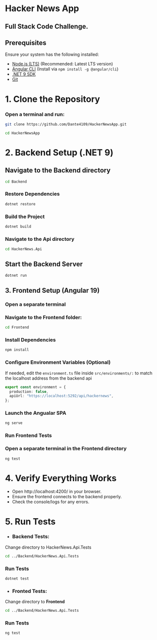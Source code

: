 # Hacker News App

## Full Stack Code Challenge.

## Prerequisites

Ensure your system has the following installed:

- [Node.js (LTS)](https://nodejs.org/) (Recommended: Latest LTS version)
- [Angular CLI](https://angular.io/cli) (Install via `npm install -g @angular/cli`)
- [.NET 9 SDK](https://dotnet.microsoft.com/)
- [Git](https://git-scm.com/)

# 1. Clone the Repository

### Open a terminal and run:

```sh
git clone https://github.com/Dante4109/HackerNewsApp.git

cd HackerNewsApp
```

# 2. Backend Setup (.NET 9)

## Navigate to the **Backend** directory

```sh
cd Backend
```

### Restore Dependencies

```sh
dotnet restore
```

### Build the Project

```sh
dotnet build
```

### Navigate to the Api directory

```sh
cd HackerNews.Api
```

## Start the Backend Server

```sh
dotnet run
```

## 3. Frontend Setup (Angular 19)

### Open a separate terminal

### Navigate to the **Frontend** folder:

```sh
cd Frontend
```

### Install Dependencies

```sh
npm install
```

### Configure Environment Variables (Optional)

If needed, edit the `environment.ts` file inside `src/environments/:`
to match the localhost address from the backend api

```typescript
export const environment = {
  production: false,
  apiUrl: "https://localhost:5292/api/hackernews",
};
```

### Launch the Angualar SPA

```sh
ng serve
```

### Run Frontend Tests

### Open a separate terminal in the **Frontend** directory

```sh
ng test
```

# 4. Verify Everything Works

- Open http://localhost:4200/ in your browser.
- Ensure the frontend connects to the backend properly.
- Check the console/logs for any errors.

# 5. Run Tests

- ### Backend Tests:

Change directory to HackerNews.Api.Tests

```sh
cd ../Backend/HackerNews.Api.Tests
```

### Run Tests

```sh
dotnet test
```

- ### Fronted Tests:

Change directory to **Frontend**

```sh
cd ../Backend/HackerNews.Api.Tests
```

### Run Tests

```sh
ng test
```
